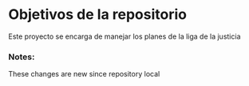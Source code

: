 # Objetivos de la repositorio

Este proyecto se encarga de manejar los planes de la liga de la justicia

### Notes:
These changes are new since repository local